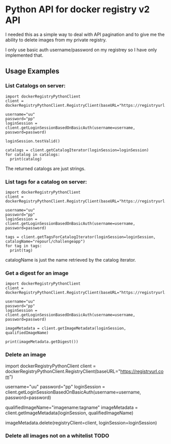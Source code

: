 # Python API for docker registry v2 API

I needed this as a simple way to deal with API pagination 
and to give me the ability to delete images from my private registry.

I only use basic auth username/password on my registrey so I have only implemented that.

## Usage Examples

### List Catalogs on server:

```
import dockerRegistryPythonClient
client = dockerRegistryPythonClient.RegistryClient(baseURL="https://registryurl.com")

username="uu"
password="pp"
loginSession = client.getLoginSessionBasedOnBasicAuth(username=username, password=password)

loginSession.testValid()

catalogs = client.getCatalogIterator(loginSession=loginSession)
for catalog in catalogs:
  print(catalog)
```

The returned catalogs are just strings.

### List tags for a catalog on server:

```
import dockerRegistryPythonClient
client = dockerRegistryPythonClient.RegistryClient(baseURL="https://registryurl.com")

username="uu"
password="pp"
loginSession = client.getLoginSessionBasedOnBasicAuth(username=username, password=password)

tags = client.getTagsForCatalogIterator(loginSession=loginSession, catalogName="repourl/challengeapp")
for tag in tags:
  print(tag)

```

catalogName is just the name retrieved by the catalog iterator.

### Get a digest for an image

```
import dockerRegistryPythonClient
client = dockerRegistryPythonClient.RegistryClient(baseURL="https://registryurl.com")

username="uu"
password="pp"
loginSession = client.getLoginSessionBasedOnBasicAuth(username=username, password=password)

imageMetadata = client.getImageMetadata(loginSession, qualifiedImageName)

print(imageMetadata.getDigest())
```

### Delete an image

import dockerRegistryPythonClient
client = dockerRegistryPythonClient.RegistryClient(baseURL="https://registryurl.com")

username="uu"
password="pp"
loginSession = client.getLoginSessionBasedOnBasicAuth(username=username, password=password)

qualifiedImageName="imagename:tagname"
imageMetadata = client.getImageMetadata(loginSession, qualifiedImageName)

imageMetadata.delete(registryClient=client, loginSession=loginSession)

### Delete all images not on a whitelist TODO



